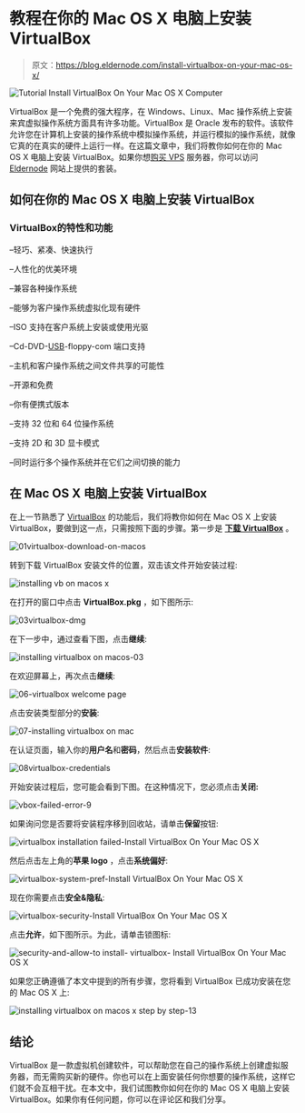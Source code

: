 # 教程在你的 Mac OS X 电脑上安装 VirtualBox

> 原文：<https://blog.eldernode.com/install-virtualbox-on-your-mac-os-x/>

![Tutorial Install VirtualBox On Your Mac OS X Computer](img/d47172bb29cb4de57e3ea12aa9c4d2ca.png)

VirtualBox 是一个免费的强大程序，在 Windows、Linux、Mac 操作系统上安装来宾虚拟操作系统方面具有许多功能。VirtualBox 是 Oracle 发布的软件。该软件允许您在计算机上安装的操作系统中模拟操作系统，并运行模拟的操作系统，就像它真的在真实的硬件上运行一样。在这篇文章中，我们将教你如何在你的 Mac OS X 电脑上安装 VirtualBox。如果你想[购买 VPS](https://eldernode.com/vps/) 服务器，你可以访问 [Eldernode](https://eldernode.com/) 网站上提供的套装。

## **如何在你的 Mac OS X 电脑上安装 VirtualBox**

### **VirtualBox**的特性和功能

–轻巧、紧凑、快速执行

–人性化的优美环境

–兼容各种操作系统

–能够为客户操作系统虚拟化现有硬件

–ISO 支持在客户系统上安装或使用光驱

–Cd-DVD-[USB](https://blog.eldernode.com/install-and-enable-usb-on-virtualbox/)-floppy-com 端口支持

–主机和客户操作系统之间文件共享的可能性

–开源和免费

–你有便携式版本

–支持 32 位和 64 位操作系统

–支持 2D 和 3D 显卡模式

–同时运行多个操作系统并在它们之间切换的能力

## **在 Mac OS X 电脑上安装 VirtualBox**

在上一节熟悉了 [VirtualBox](https://blog.eldernode.com/install-and-configure-virtualbox-on-fedora/) 的功能后，我们将教你如何在 Mac OS X 上安装 VirtualBox，要做到这一点，只需按照下面的步骤。第一步是 **[下载 VirtualBox](https://www.virtualbox.org/wiki/Downloads)** 。

![01virtualbox-download-on-macos](img/2f34d328bb1ef9c9b49f6eaab09a693b.png)

转到下载 VirtualBox 安装文件的位置，双击该文件开始安装过程:

![installing vb on macos x](img/27b2b496f5b4f2f477deb90281c12b70.png)

在打开的窗口中点击 **VirtualBox.pkg** ，如下图所示:

![03virtualbox-dmg](img/3e31814073ea7a4cdd03fc89fc81aebe.png)

在下一步中，通过查看下图，点击**继续**:

![installing virtualbox on macos-03](img/b3fe541fbdacfa1378b96d5923575fe7.png)

在欢迎屏幕上，再次点击**继续**:

![06-virtualbox welcome page](img/2e79ea1554883567002a98ff5106774a.png)

点击安装类型部分的**安装**:

![07-installing virtualbox on mac](img/db21a1ab8fd480fa2571e1969aafdda9.png)

在认证页面，输入你的**用户名**和**密码**，然后点击**安装软件**:

![08virtualbox-credentials](img/117b5231ac3a077a65d221cf395d1c71.png)

开始安装过程后，您可能会看到下图。在这种情况下，您必须点击**关闭:**

![vbox-failed-error-9](img/ee78e0f93fdccdaa8649db4fdade65d2.png)

如果询问您是否要将安装程序移到回收站，请单击**保留**按钮:

![virtualbox installation failed-Install VirtualBox On Your Mac OS X](img/f63587c05bd953ae309335fd572cc452.png)

然后点击左上角的**苹果 logo** ，点击**系统偏好**:

![virtualbox-system-pref-Install VirtualBox On Your Mac OS X](img/21891737d16b815ffa02c99e9d3f3166.png)

现在你需要点击**安全&隐私**:

![virtualbox-security-Install VirtualBox On Your Mac OS X](img/3eea0bb3ed02c091a084af77f0628f07.png)

点击**允许**，如下图所示。为此，请单击锁图标:

![security-and-allow-to install- virtualbox- Install VirtualBox On Your Mac OS X](img/ea5101043c23eb5d50870f234794693c.png)

如果您正确遵循了本文中提到的所有步骤，您将看到 VirtualBox 已成功安装在您的 Mac OS X 上:

![installing virtualbox on macos x step by step-13](img/0d90c7ba8bc75d5db1eda49885245725.png)

## 结论

VirtualBox 是一款虚拟机创建软件，可以帮助您在自己的操作系统上创建虚拟服务器，而无需购买新的硬件。你也可以在上面安装任何你想要的操作系统，这样它们就不会互相干扰。在本文中，我们试图教你如何在你的 Mac OS X 电脑上安装 VirtualBox。如果你有任何问题，你可以在评论区和我们分享。